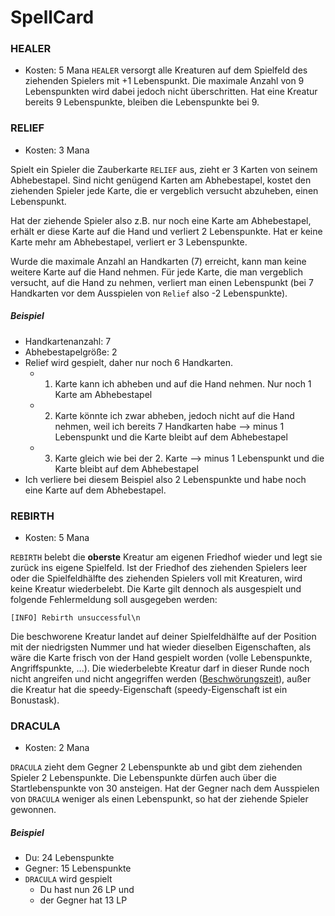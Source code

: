 # SpellCard
### HEALER

- Kosten: 5 Mana
`HEALER` versorgt alle Kreaturen auf dem Spielfeld des ziehenden Spielers mit +1 Lebenspunkt. Die maximale Anzahl von 9 Lebenspunkten wird dabei jedoch nicht überschritten. Hat eine Kreatur bereits 9 Lebenspunkte, bleiben die Lebenspunkte bei 9.

### RELIEF

- Kosten: 3 Mana

Spielt ein Spieler die Zauberkarte ``RELIEF`` aus, zieht er 3 Karten von seinem Abhebestapel. Sind nicht genügend Karten am Abhebestapel, kostet den ziehenden Spieler jede Karte, die er vergeblich versucht abzuheben, einen Lebenspunkt.

Hat der ziehende Spieler also z.B. nur noch eine Karte am Abhebestapel, erhält er diese Karte auf die Hand und verliert 2 Lebenspunkte. Hat er keine Karte mehr am Abhebestapel, verliert er 3 Lebenspunkte.

Wurde die maximale Anzahl an Handkarten (7) erreicht, kann man keine weitere Karte auf die Hand nehmen. Für jede Karte, die man vergeblich versucht, auf die Hand zu nehmen, verliert man einen Lebenspunkt (bei 7 Handkarten vor dem Ausspielen von `Relief` also -2 Lebenspunkte).

##### Beispiel

- Handkartenanzahl: 7
- Abhebestapelgröße: 2
- Relief wird gespielt, daher nur noch 6 Handkarten.
  - 1. Karte kann ich abheben und auf die Hand nehmen. Nur noch 1 Karte am Abhebestapel
  - 2. Karte könnte ich zwar abheben, jedoch nicht auf die Hand nehmen, weil ich bereits 7 Handkarten habe --> minus 1 Lebenspunkt und die Karte bleibt auf dem Abhebestapel
  - 3. Karte gleich wie bei der 2. Karte --> minus 1 Lebenspunkt und die Karte bleibt auf dem Abhebestapel
- Ich verliere bei diesem Beispiel also 2 Lebenspunkte und habe noch eine Karte auf dem Abhebestapel.



### REBIRTH

- Kosten: 5 Mana

`REBIRTH` belebt die **oberste** Kreatur am eigenen Friedhof wieder und legt sie zurück ins eigene Spielfeld. Ist der Friedhof des ziehenden Spielers leer oder die Spielfeldhälfte des ziehenden Spielers voll mit Kreaturen, wird keine Kreatur wiederbelebt. Die Karte gilt dennoch als ausgespielt und folgende Fehlermeldung soll ausgegeben werden:

```
[INFO] Rebirth unsuccessful\n
```

Die beschworene Kreatur landet auf deiner Spielfeldhälfte auf der Position mit der niedrigsten Nummer und hat wieder dieselben Eigenschaften, als wäre die Karte frisch von der Hand gespielt worden (volle Lebenspunkte, Angriffspunkte, ...). Die wiederbelebte Kreatur darf in dieser Runde noch nicht angreifen und nicht angegriffen werden ([Beschwörungszeit](../README.md)), außer die Kreatur hat die speedy-Eigenschaft (speedy-Eigenschaft ist ein Bonustask).



### DRACULA

- Kosten: 2 Mana

`DRACULA`  zieht dem Gegner 2 Lebenspunkte ab und gibt dem ziehenden Spieler 2 Lebenspunkte. Die Lebenspunkte dürfen auch über die Startlebenspunkte von 30 ansteigen. Hat der Gegner nach dem Ausspielen von `DRACULA` weniger als einen Lebenspunkt, so hat der ziehende Spieler gewonnen.

##### Beispiel

- Du: 24 Lebenspunkte
- Gegner: 15 Lebenspunkte
- `DRACULA` wird gespielt
  - Du hast nun 26 LP und
  - der Gegner hat 13 LP